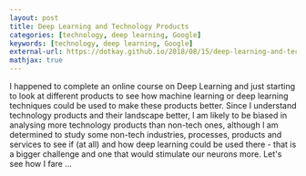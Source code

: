 ```yaml
---
layout: post
title: Deep Learning and Technology Products
categories: [technology, deep learning, Google]
keywords: [technology, deep learning, Google]
external-url: https://dotkay.github.io/2018/08/15/deep-learning-and-tech-products
mathjax: true
---
```


I happened to complete an online course on Deep Learning and just starting to look at different products to see how machine learning or deep learning techniques could be used to make these products better. Since I understand technology products and their landscape better, I am likely to be biased in analysing more technology products than non-tech ones, although I am determined to study some non-tech industries, processes, products and services to see if (at all) and how deep learning could be used there - that is a bigger challenge and one that would stimulate our neurons more. Let's see how I fare ...